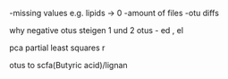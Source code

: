 -missing values e.g. lipids -> 0
-amount of files
-otu diffs

why negative
otus steigen
1 und 2 otus - ed , el


pca
partial least squares r


otus to scfa(Butyric acid)/lignan